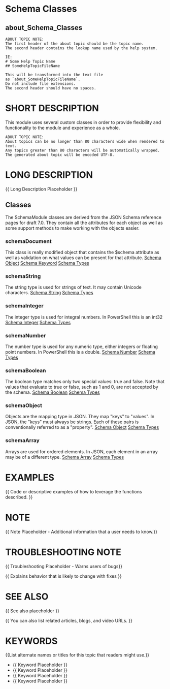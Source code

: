 ﻿# Schema Classes

## about_Schema_Classes

```
ABOUT TOPIC NOTE:
The first header of the about topic should be the topic name.
The second header contains the lookup name used by the help system.

IE:
# Some Help Topic Name
## SomeHelpTopicFileName

This will be transformed into the text file
as `about_SomeHelpTopicFileName`.
Do not include file extensions.
The second header should have no spaces.
```

# SHORT DESCRIPTION

This module uses several custom classes in order to provide flexibility and
functionality to the module and experience as a whole.

```
ABOUT TOPIC NOTE:
About topics can be no longer than 80 characters wide when rendered to text.
Any topics greater than 80 characters will be automatically wrapped.
The generated about topic will be encoded UTF-8.
```

# LONG DESCRIPTION

{{ Long Description Placeholder }}

## Classes

The SchemaModule classes are derived from the JSON Schema reference pages for
draft 7.0. They contain all the attributes for each object as well as some
support methods to make working with the objects easier.

### schemaDocument

This class is really modified object that contains the $schema attribute as well
as validation on what values can be present for that attribute.
[Schema Object](https://json-schema.org/understanding-json-schema/reference/object.html)
[Schema Keyword](https://json-schema.org/understanding-json-schema/reference/schema.html)
[Schema Types](https://json-schema.org/understanding-json-schema/reference/type.html)

### schemaString

The string type is used for strings of text. It may contain Unicode characters.
[Schema String](https://json-schema.org/understanding-json-schema/reference/string.html)
[Schema Types](https://json-schema.org/understanding-json-schema/reference/type.html)

### schemaInteger

The integer type is used for integral numbers. In PowerShell this is an int32
[Schema Integer](http://json-schema.org/understanding-json-schema/reference/numeric.html#integer)
[Schema Types](https://json-schema.org/understanding-json-schema/reference/type.html)

### schemaNumber

The number type is used for any numeric type, either integers or floating point
numbers. In PowerShell this is a double.
[Schema Number](http://json-schema.org/understanding-json-schema/reference/numeric.html#number)
[Schema Types](https://json-schema.org/understanding-json-schema/reference/type.html)

### schemaBoolean

The boolean type matches only two special values: true and false. Note that
values that evaluate to true or false, such as 1 and 0, are not accepted by the
schema.
[Schema Boolean](http://json-schema.org/understanding-json-schema/reference/boolean.html)
[Schema Types](https://json-schema.org/understanding-json-schema/reference/type.html)

### schemaObject

Objects are the mapping type in JSON. They map "keys" to "values". In JSON, the
"keys" must always be strings. Each of these pairs is conventionally referred
to as a "property".
[Schema Object](https://json-schema.org/understanding-json-schema/reference/object.html)
[Schema Types](https://json-schema.org/understanding-json-schema/reference/type.html)

### schemaArray

Arrays are used for ordered elements. In JSON, each element in an array may be
of a different type.
[Schema Array](https://json-schema.org/understanding-json-schema/reference/array.html)
[Schema Types](https://json-schema.org/understanding-json-schema/reference/type.html)

# EXAMPLES

{{ Code or descriptive examples of how to leverage the functions described. }}

# NOTE

{{ Note Placeholder - Additional information that a user needs to know.}}

# TROUBLESHOOTING NOTE

{{ Troubleshooting Placeholder - Warns users of bugs}}

{{ Explains behavior that is likely to change with fixes }}

# SEE ALSO

{{ See also placeholder }}

{{ You can also list related articles, blogs, and video URLs. }}

# KEYWORDS

{{List alternate names or titles for this topic that readers might use.}}

- {{ Keyword Placeholder }}
- {{ Keyword Placeholder }}
- {{ Keyword Placeholder }}
- {{ Keyword Placeholder }}
